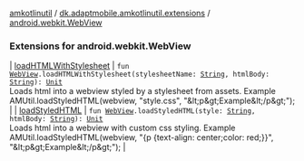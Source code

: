 [amkotlinutil](../../index.md) / [dk.adaptmobile.amkotlinutil.extensions](../index.md) / [android.webkit.WebView](./index.md)

### Extensions for android.webkit.WebView

| [loadHTMLWithStylesheet](load-h-t-m-l-with-stylesheet.md) | `fun `[`WebView`](https://developer.android.com/reference/android/webkit/WebView.html)`.loadHTMLWithStylesheet(stylesheetName: `[`String`](https://kotlinlang.org/api/latest/jvm/stdlib/kotlin/-string/index.html)`, htmlBody: `[`String`](https://kotlinlang.org/api/latest/jvm/stdlib/kotlin/-string/index.html)`): `[`Unit`](https://kotlinlang.org/api/latest/jvm/stdlib/kotlin/-unit/index.html)<br>Loads html into a webview styled by a stylesheet from assets. Example AMUtil.loadStyledHTML(webview, "style.css", "&amp;lt;p&amp;gt;Example&amp;lt;/p&amp;gt;"); |
| [loadStyledHTML](load-styled-h-t-m-l.md) | `fun `[`WebView`](https://developer.android.com/reference/android/webkit/WebView.html)`.loadStyledHTML(style: `[`String`](https://kotlinlang.org/api/latest/jvm/stdlib/kotlin/-string/index.html)`, htmlBody: `[`String`](https://kotlinlang.org/api/latest/jvm/stdlib/kotlin/-string/index.html)`): `[`Unit`](https://kotlinlang.org/api/latest/jvm/stdlib/kotlin/-unit/index.html)<br>Loads html into a webview with custom css styling. Example AMUtil.loadStyledHTML(webview, "{p {text-align: center;color: red;}}", "&amp;lt;p&amp;gt;Example&amp;lt;/p&amp;gt;"); |

